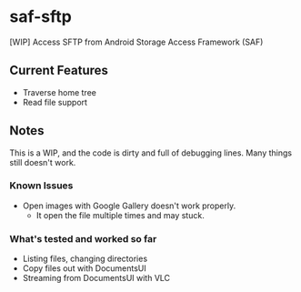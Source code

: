 # saf-sftp

[WIP] Access SFTP from Android Storage Access Framework (SAF)

## Current Features

* Traverse home tree
* Read file support

## Notes

This is a WIP, and the code is dirty and full of debugging lines.
Many things still doesn't work.

### Known Issues

* Open images with Google Gallery doesn't work properly.
	* It open the file multiple times and may stuck.

### What's tested and worked so far

* Listing files, changing directories
* Copy files out with DocumentsUI
* Streaming from DocumentsUI with VLC
